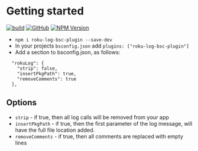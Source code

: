 # Getting started

[![build](https://img.shields.io/github/workflow/status/georgejecook/roku-log-bsc-plugin/build.svg?logo=github)](https://github.com/georgejecook/roku-log-bsc-plugin/actions?query=workflow%3Abuild)
[![GitHub](https://img.shields.io/github/release/georgejecook/roku-log-bsc-plugin.svg?style=flat-square)](https://github.com/georgejecook/roku-log-bsc-plugin/releases)
[![NPM Version](https://badge.fury.io/js/roku-log-bsc-plugin.svg?style=flat)](https://npmjs.org/package/roku-log-bsc-plugin)

- `npm i roku-log-bsc-plugin --save-dev`
- In your projects `bsconfig.json` add `plugins: ["roku-log-bsc-plugin"]`
- Add a section to bsconfig.json, as follows:

```
  "rokuLog": {
    "strip": false,
    "insertPkgPath": true,
    "removeComments": true
  },
```

## Options

- `strip` - if true, then all log calls will be removed from your app
- `insertPkgPath` - if true, then the first parameter of the log message, will have the full file location added.
- `removeComments` - if true, then all comments are replaced with empty lines
